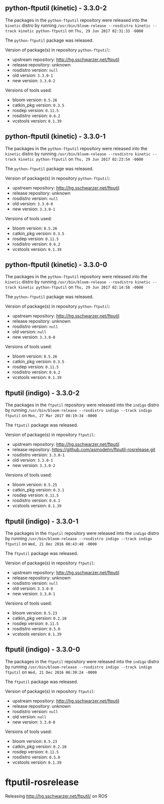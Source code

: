 ## python-ftputil (kinetic) - 3.3.0-2

The packages in the `python-ftputil` repository were released into the `kinetic` distro by running `/usr/bin/bloom-release --rosdistro kinetic --track kinetic python-ftputil` on `Thu, 29 Jun 2017 02:31:33 -0000`

The `python-ftputil` package was released.

Version of package(s) in repository `python-ftputil`:

- upstream repository: http://hg.sschwarzer.net/ftputil
- release repository: unknown
- rosdistro version: `null`
- old version: `3.3.0-1`
- new version: `3.3.0-2`

Versions of tools used:

- bloom version: `0.5.26`
- catkin_pkg version: `0.3.5`
- rosdep version: `0.11.5`
- rosdistro version: `0.6.2`
- vcstools version: `0.1.39`


## python-ftputil (kinetic) - 3.3.0-1

The packages in the `python-ftputil` repository were released into the `kinetic` distro by running `/usr/bin/bloom-release --rosdistro kinetic --track kinetic python-ftputil` on `Thu, 29 Jun 2017 02:23:54 -0000`

The `python-ftputil` package was released.

Version of package(s) in repository `python-ftputil`:

- upstream repository: http://hg.sschwarzer.net/ftputil
- release repository: unknown
- rosdistro version: `null`
- old version: `3.3.0-0`
- new version: `3.3.0-1`

Versions of tools used:

- bloom version: `0.5.26`
- catkin_pkg version: `0.3.5`
- rosdep version: `0.11.5`
- rosdistro version: `0.6.2`
- vcstools version: `0.1.39`


## python-ftputil (kinetic) - 3.3.0-0

The packages in the `python-ftputil` repository were released into the `kinetic` distro by running `/usr/bin/bloom-release --rosdistro kinetic --track kinetic python-ftputil` on `Thu, 29 Jun 2017 02:14:58 -0000`

The `python-ftputil` package was released.

Version of package(s) in repository `python-ftputil`:

- upstream repository: http://hg.sschwarzer.net/ftputil
- release repository: unknown
- rosdistro version: `null`
- old version: `null`
- new version: `3.3.0-0`

Versions of tools used:

- bloom version: `0.5.26`
- catkin_pkg version: `0.3.5`
- rosdep version: `0.11.5`
- rosdistro version: `0.6.2`
- vcstools version: `0.1.39`


## ftputil (indigo) - 3.3.0-2

The packages in the `ftputil` repository were released into the `indigo` distro by running `/usr/bin/bloom-release --rosdistro indigo --track indigo ftputil` on `Mon, 27 Mar 2017 08:19:34 -0000`

The `ftputil` package was released.

Version of package(s) in repository `ftputil`:

- upstream repository: http://hg.sschwarzer.net/ftputil
- release repository: https://github.com/asmodehn/ftputil-rosrelease.git
- rosdistro version: `3.3.0-1`
- old version: `3.3.0-1`
- new version: `3.3.0-2`

Versions of tools used:

- bloom version: `0.5.25`
- catkin_pkg version: `0.3.1`
- rosdep version: `0.11.5`
- rosdistro version: `0.6.1`
- vcstools version: `0.1.39`


## ftputil (indigo) - 3.3.0-1

The packages in the `ftputil` repository were released into the `indigo` distro by running `/usr/bin/bloom-release --rosdistro indigo --track indigo ftputil` on `Wed, 21 Dec 2016 08:43:40 -0000`

The `ftputil` package was released.

Version of package(s) in repository `ftputil`:

- upstream repository: http://hg.sschwarzer.net/ftputil
- release repository: unknown
- rosdistro version: `null`
- old version: `3.3.0-0`
- new version: `3.3.0-1`

Versions of tools used:

- bloom version: `0.5.23`
- catkin_pkg version: `0.2.10`
- rosdep version: `0.11.5`
- rosdistro version: `0.5.0`
- vcstools version: `0.1.39`


## ftputil (indigo) - 3.3.0-0

The packages in the `ftputil` repository were released into the `indigo` distro by running `/usr/bin/bloom-release --rosdistro indigo --track indigo ftputil` on `Wed, 21 Dec 2016 06:30:24 -0000`

The `ftputil` package was released.

Version of package(s) in repository `ftputil`:

- upstream repository: http://hg.sschwarzer.net/ftputil
- release repository: unknown
- rosdistro version: `null`
- old version: `null`
- new version: `3.3.0-0`

Versions of tools used:

- bloom version: `0.5.23`
- catkin_pkg version: `0.2.10`
- rosdep version: `0.11.5`
- rosdistro version: `0.5.0`
- vcstools version: `0.1.39`


# ftputil-rosrelease
Releasing http://hg.sschwarzer.net/ftputil/ on ROS
